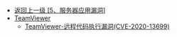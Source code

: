 - [返回上一级 [5、服务器应用漏洞]](/5、服务器应用漏洞)
- [TeamViewer](/5、服务器应用漏洞/TeamViewer/)
  - [TeamViewer-远程代码执行漏洞(CVE-2020-13699)](/5、服务器应用漏洞/TeamViewer/TeamViewer-远程代码执行漏洞(CVE-2020-13699).md)
